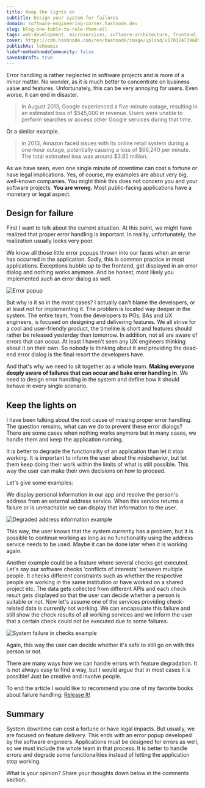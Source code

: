 ```yaml
---
title: Keep the lights on
subtitle: Design your system for failures
domain: software-engineering-corner.hashnode.dev
slug: blog-one-table-to-rule-them-all
tags: web-development, microservices, software-architecture, frontend, web-components
cover: https://cdn.hashnode.com/res/hashnode/image/upload/v1703247396853/r8H7Xfeks.jpg?auto=format
publishAs: lehmamic
hideFromHashnodeCommunity: false
saveAsDraft: true
---
```


Error handling is rather neglected in software projects and is more of a minor matter. No wonder, as it is much better to concentrate on business value and features. Unfortunately, this can be very annoying for users. Even worse, it can end in disaster.

> In August 2013, Google experienced a five-minute outage, resulting in an estimated loss of $545,000 in revenue. Users were unable to perform searches or access other Google services during that time.

Or a similar example.

> In 2013, Amazon faced issues with its online retail system during a one-hour outage, potentially causing a loss of $66,240 per minute. The total estimated loss was around $3.85 million.

As we have seen, even one single minute of downtime can cost a fortune or have legal implications.
Yes, of course, my examples are about very big, well-known companies. You might think this does not concern you and your software projects. **You are wrong.** Most public-facing applications have a monetary or legal aspect.

## Design for failure

First I want to talk about the current situation. At this point, we might have realized that proper error handling is important. In reality, unfortunately, the realization usually looks very poor.

We know all those little error popups thrown into our faces when an error has occurred in the application. Sadly, this is common practice in most applications. Exceptions bubble up to the frontend, get displayed in an error dialog and nothing works anymore. And be honest, most likely you implemented such an error dialog as well.

![Error popup](https://cdn.hashnode.com/res/hashnode/image/upload/v1709015194811/a5FDzsOYk.png?auto=format)

But why is it so in the most cases? I actually can't blame the developers, or at least not for implementing it. The problem is located way deeper in the system. The entire team, from the developers to POs, BAs and UX engineers, is focused on designing and delivering features. We all strive for a cool and user-friendly product, the timeline is short and features should rather be released yesterday than tomorrow. In addition, not all are aware of errors that can occur. At least I haven't seen any UX engineers thinking about it on their own. So nobody is thinking about it and providing the dead-end error dialog is the final resort the developers have.

And that's why we need to sit together as a whole team. **Making everyone deeply aware of failures that can occur and bake error handling in**. We need to design error handling in the system and define how it should behave in every single scenario.

## Keep the lights on

I have been talking about the root cause of missing proper error handling. The question remains, what can we do to prevent these error dialogs? There are some cases when nothing works anymore but in many cases, we handle them and keep the application running.

It is better to degrade the functionality of an application than let it stop working. It is important to inform the user about the misbehavior, but let them keep doing their work within the limits of what is still possible. This way the user can make their own decisions on how to proceed.

Let's give some examples:

We display personal information in our app and resolve the person's address from an external address service. When this service returns a failure or is unreachable we can display that information to the user.

![Degraded address information example](https://cdn.hashnode.com/res/hashnode/image/upload/v1709018312932/mDYMElQpY.png?auto=format)

This way, the user knows that the system currently has a problem, but it is possible to continue working as long as no functionality using the address service needs to be used. Maybe it can be done later when it is working again.

Another example could be a feature where several checks get executed. Let's say our software checks 'conflicts of interests' between multiple people. It checks different constraints such as whether the respective people are working in the same institution or have worked on a shared project etc. The data gets collected from different APIs and each check result gets displayed so that the user can decide whether a person is suitable or not. Now let's assume one of the services providing check-related data is currently not working. We can encapsulate this failure and still show the check results of all working services and we inform the user that a certain check could not be executed due to some failures.

![System failure in checks example](https://cdn.hashnode.com/res/hashnode/image/upload/v1711525860862/Gt9UnHmOy.png?auto=format)

Again, this way the user can decide whether it's safe to still go on with this person or not.

There are many ways how we can handle errors with feature degradation. It is not always easy to find a way, but I would argue that in most cases it is possible! Just be creative and involve people.

To end the article I would like to recommend you one of my favorite books about failure handling: [Release It!](https://www.amazon.de/Release-Production-Ready-Software-Pragmatic-Programmers/dp/0978739213?language=en_GB&currency=EUR)

## Summary

System downtime can cost a fortune or have legal impacts. But usually, we are focused on feature delivery. This ends with an error popup developed by the software engineers. Applications must be designed for errors as well, so we must include the whole team in that process. It is better to handle errors and degrade some functionalities instead of letting the application stop working.

What is your opinion? Share your thoughts down below in the comments section.

